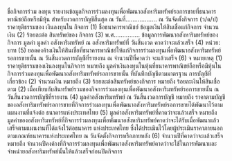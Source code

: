 ชื่อกิจการร่วม
ลงทุน
รายงานข้อมูลกิจการร่วมลงทุนเพื่อพัฒนาอสังหาริมทรัพย์รอการขายที่ธนาคารพาณิชย์ถือหรือมีหุ้น
สำหรับงวดการบัญชีสิ้นสุด ณ วันที่..................
ณ
วันจัดตั้งกิจการ
(ว/ด/ป)
ราคายุติธรรมของ
เงินลงทุนใน
กิจการ
(1)
ชื่อธนาคารพาณิชย์
ข้อมูลเงินให้สินเชื่อแก่กิจการ
จำนวนเงิน
(2)
ร้อยละต่อ
สินทรัพย์ของ
กิจการ
(3)
พ.ศ...............
ข้อมูลการพัฒนาอสังหาริมทรัพย์ของกิจการ
มูลค่า
มูลค่า
อสังหาริมทรัพย์ ณ อสังหาริมทรัพย์ที่
วันสิ้นงวด
คาดว่าจะแล้วเสร็จ
(4)
หน่วย: บาท
(5)
ยอดคงค้างเงินให้สินเชื่อที่ธนาคารพาณิชย์ให้แก่กิจการร่วมลงทุนเพื่อพัฒนาอสังหาริมทรัพย์รอการขายนั้น ณ วันสิ้นงวดการบัญชีที่รายงาน
ณ
จํานวนปีที่คาดว่า
จะแล้วเสร็จ (6)
จ
หมายเหตุ
(1) ราคายุติธรรมของเงินลงทุนในกิจการ หมายถึง มูลค่าเงินลงทุนในหุ้นที่ธนาคารพาณิชย์ถือหรือมีหุ้นในกิจการร่วมลงทุนเพื่อพัฒนาอสังหาริมทรัพย์รอการขายนั้น ที่บันทึกบัญชีตามมาตรฐาน
การบัญชีที่เกี่ยวข้อง
(2) จำนวนเงิน หมายถึง
(3) ร้อยละต่อสินทรัพย์ของกิจการ หมายถึง ร้อยละเงินให้สินเชื่อตาม (2) เมื่อเทียบกับสินทรัพย์รวมของกิจการร่วมลงทุนเพื่อพัฒนาอสังหาริมทรัพย์รอการขายนั้น ณ วันสิ้นงวดการบัญชีที่รายงาน
(4) มูลค่าอสังหาริมทรัพย์ ณ วันสิ้นงวดการบัญชี หมายถึง ราคาตามบัญชีของอสังหาริมทรัพย์รอการขายที่กิจการร่วมลงทุนเพื่อพัฒนาอสังหาริมทรัพย์รอการขายได้พัฒนาไว้ตามแผนงานที่แจ้งต่อ
ธนาคารแห่งประเทศไทย
(5) มูลค่าอสังหาริมทรัพย์ที่คาดว่าจะแล้วเสร็จ หมายถึง มูลค่าของอสังหาริมทรัพย์ที่กิจการร่วมลงทุนเพื่อพัฒนาอสังหาริมทรัพย์คาดว่าจะได้รับเมื่อพัฒนาแล้วเสร็จตามแผนงานที่ได้แจ้งไว้ต่อธนาคาร
แห่งประเทศไทย ซึ่งได้ประเมินไว้โดยผู้ประเมินราคาภายนอกตามเกณฑ์ธนาคารแห่งประเทศไทย ณ วันจัดตั้งกิจการหรือภายหลัง
(6) จำนวนปีที่คาดว่าจะแล้วเสร็จ หมายถึง จำนวนปีคงค้างที่กิจการร่วมลงทุนเพื่อพัฒนาอสังหาริมทรัพย์คาดว่าจะใช้ในการพัฒนาและจำหน่ายอสังหาริมทรัพย์นั้นให้แล้วเสร็จก่อนปิดกิจการ
